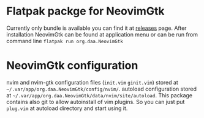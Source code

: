 # Flatpak packge for NeovimGtk
Currently only bundle is available you can find it at [releases](https://github.com/daa84/neovim-gtk-flatpak/releases) page.
After installation NeovimGtk can be found at application menu or can be run from command line `flatpak run org.daa.NeovimGtk`

# NeovimGtk configuration
nvim and nvim-gtk configuration files (`init.vim` `ginit.vim`) stored at `~/.var/app/org.daa.NeovimGtk/config/nvim/`.
autoload configuration stored at `~/.var/app/org.daa.NeovimGtk/data/nvim/site/autoload`.
This package contains also git to allow autoinstall of vim plugins. So you can just put `plug.vim` at autoload directory and start using it.
